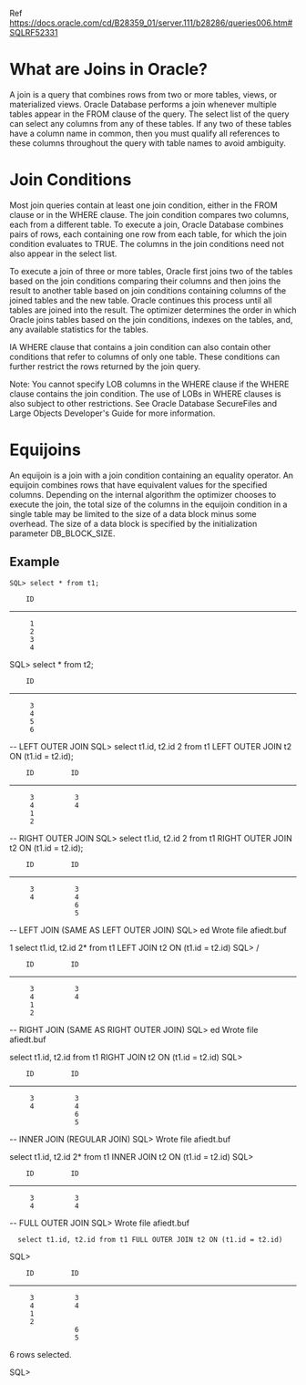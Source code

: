 Ref https://docs.oracle.com/cd/B28359_01/server.111/b28286/queries006.htm#SQLRF52331

# What are Joins in Oracle? 
A join is a query that combines rows from two or more tables, views, or materialized views. Oracle Database performs a join whenever multiple tables appear in the FROM clause of the query. The select list of the query can select any columns from any of these tables. If any two of these tables have a column name in common, then you must qualify all references to these columns throughout the query with table names to avoid ambiguity.

# Join Conditions 
Most join queries contain at least one join condition, either in the FROM clause or in the WHERE clause. The join condition compares two columns, each from a different table. To execute a join, Oracle Database combines pairs of rows, each containing one row from each table, for which the join condition evaluates to TRUE. The columns in the join conditions need not also appear in the select list.

To execute a join of three or more tables, Oracle first joins two of the tables based on the join conditions comparing their columns and then joins the result to another table based on join conditions containing columns of the joined tables and the new table. Oracle continues this process until all tables are joined into the result. The optimizer determines the order in which Oracle joins tables based on the join conditions, indexes on the tables, and, any available statistics for the tables.

IA WHERE clause that contains a join condition can also contain other conditions that refer to columns of only one table. These conditions can further restrict the rows returned by the join query.

Note:
You cannot specify LOB columns in the WHERE clause if the WHERE clause contains the join condition. The use of LOBs in WHERE clauses is also subject to other restrictions. See Oracle Database SecureFiles and Large Objects Developer's Guide for more information.

# Equijoins 
An equijoin is a join with a join condition containing an equality operator. An equijoin combines rows that have equivalent values for the specified columns. Depending on the internal algorithm the optimizer chooses to execute the join, the total size of the columns in the equijoin condition in a single table may be limited to the size of a data block minus some overhead. The size of a data block is specified by the initialization parameter DB_BLOCK_SIZE.

## Example 
    
    SQL> select * from t1;

        ID
----------
         1
         2
         3
         4

SQL> select * from t2;

        ID
----------
         3
         4
         5
         6

-- LEFT OUTER JOIN
SQL> select t1.id, t2.id
  2  from t1 LEFT OUTER JOIN t2 ON (t1.id = t2.id);

        ID         ID
---------- ----------
         3          3
         4          4
         1
         2

-- RIGHT OUTER JOIN
SQL> select t1.id, t2.id
  2  from t1 RIGHT OUTER JOIN t2 ON (t1.id = t2.id);

        ID         ID
---------- ----------
         3          3
         4          4
                    6
                    5

-- LEFT JOIN (SAME AS LEFT OUTER JOIN)
SQL> ed
Wrote file afiedt.buf

  1  select t1.id, t2.id   2* from t1 LEFT JOIN t2 ON (t1.id = t2.id)
SQL> /

        ID         ID
---------- ----------
         3          3
         4          4
         1
         2

-- RIGHT JOIN (SAME AS RIGHT OUTER JOIN)
SQL> ed
Wrote file afiedt.buf

  select t1.id, t2.id from t1 RIGHT JOIN t2 ON (t1.id = t2.id)
SQL> 

        ID         ID
---------- ----------
         3          3
         4          4
                    6
                    5

-- INNER JOIN (REGULAR JOIN)
SQL> Wrote file afiedt.buf

  select t1.id, t2.id   2* from t1 INNER JOIN t2 ON (t1.id = t2.id)
SQL> 

        ID         ID
---------- ----------
         3          3
         4          4

-- FULL OUTER JOIN
SQL> 
Wrote file afiedt.buf

      select t1.id, t2.id from t1 FULL OUTER JOIN t2 ON (t1.id = t2.id)
SQL> 

        ID         ID
---------- ----------
         3          3
         4          4
         1
         2
                    6
                    5

6 rows selected.

SQL>
               
     
